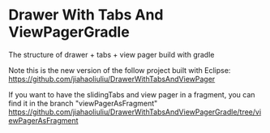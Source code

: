 Drawer With Tabs And ViewPagerGradle
================================

The structure of drawer + tabs + view pager build with gradle

Note this is the new version of the follow project built with Eclipse:
https://github.com/jiahaoliuliu/DrawerWithTabsAndViewPager

If you want to have the slidingTabs and view pager in a fragment, you can find it in the branch "viewPagerAsFragment"
https://github.com/jiahaoliuliu/DrawerWithTabsAndViewPagerGradle/tree/viewPagerAsFragment

